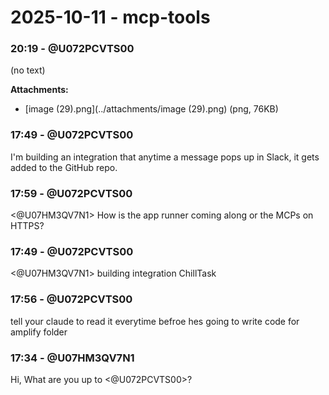 # 2025-10-11 - mcp-tools

### 20:19 - @U072PCVTS00
(no text)

**Attachments:**
- [image (29).png](../attachments/image (29).png) (png, 76KB)

### 17:49 - @U072PCVTS00
I'm building an integration that anytime a message pops up in Slack, it gets added to the GitHub repo.

### 17:59 - @U072PCVTS00
<@U07HM3QV7N1> How is the app runner coming along or the MCPs on HTTPS?

### 17:49 - @U072PCVTS00
<@U07HM3QV7N1> building integration ChillTask

### 17:56 - @U072PCVTS00
tell your claude to read it everytime befroe hes going to write code for amplify folder

### 17:34 - @U07HM3QV7N1
Hi, What are you up to <@U072PCVTS00>?
